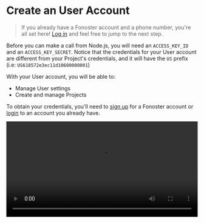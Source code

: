 # Create an User Account

> If you already have a Fonoster account and a phone number, you're all set here! [Log in](https://console.fonoster.io) and feel free to jump to the next step.

Before you can make a call from Node.js, you will need an `ACCESS_KEY_ID` and an `ACCESS_KEY_SECRET`. Notice that the credentials for your User account are different from your Project's credentials, and it will have the `US` prefix (i.e: `US618572e3ec11d10600000001`)

With your User account, you will be able to:

- Manage User settings
- Create and manage Projects

To obtain your credentials, you'll need to [sign up](https://console.fonoster.io) for a Fonoster account or [login](https://console.fonoster.io) to an account you already have.

<video width="100%" playsInline="" controls="muted">
 <source src="/videos/create_an_user_account.mov" type="video/mp4" playsInline="" />
</video>
